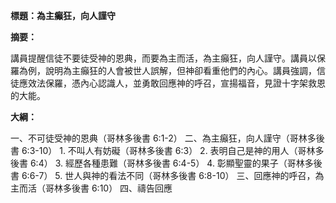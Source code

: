 **標題：為主癲狂，向人謹守**

**摘要：**

講員提醒信徒不要徒受神的恩典，而要為主而活，為主癲狂，向人謹守。講員以保羅為例，說明為主癲狂的人會被世人誤解，但神卻看重他們的內心。講員強調，信徒應效法保羅，憑內心認識人，並勇敢回應神的呼召，宣揚福音，見證十字架救恩的大能。

**大綱：**

一、不可徒受神的恩典（哥林多後書 6:1-2）
二、為主癲狂，向人謹守（哥林多後書 6:3-10）
    1. 不叫人有妨礙（哥林多後書 6:3）
    2. 表明自己是神的用人（哥林多後書 6:4）
    3. 經歷各種患難（哥林多後書 6:4-5）
    4. 彰顯聖靈的果子（哥林多後書 6:6-7）
    5. 世人與神的看法不同（哥林多後書 6:8-10）
三、回應神的呼召，為主而活（哥林多後書 6:10）
四、禱告回應